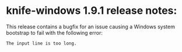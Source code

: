 <!---
This file is reset every time a new release is done. The contents of this file are for the currently unreleased version.

Example Note:

## Example Heading
Details about the thing that changed that needs to get included in the Release Notes in markdown.
-->
# knife-windows 1.9.1 release notes:

This release contains a bugfix for an issue causing a Windows system bootstrap to fail with the following error:
```
The input line is too long.
```
